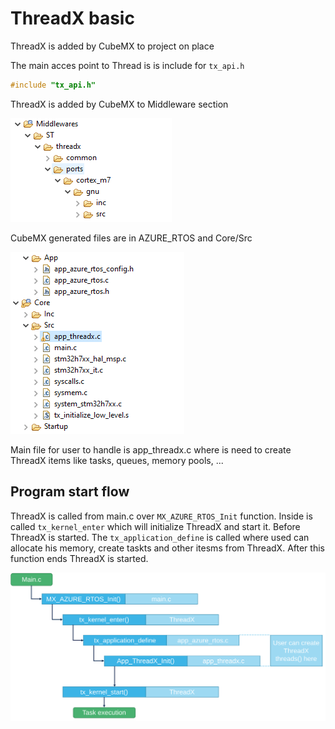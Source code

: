 # ThreadX basic

ThreadX is added by CubeMX to project on place

The main acces point to Thread is is include for `tx_api.h`

```c
#include "tx_api.h"
```

ThreadX is added by CubeMX to Middleware section

![ThreadX Middleware](./img/2021_04_20_000009.png)

CubeMX generated files are in AZURE_RTOS and Core/Src

![ThreadX Middleware](./img/2021_04_20_000010.png)

Main file for user to handle is app_threadx.c where is need to create ThreadX items like tasks, queues, memory pools, ...

## Program start flow

ThreadX is called from main.c over `MX_AZURE_RTOS_Init` function. Inside is called `tx_kernel_enter` which will initialize ThreadX and start it.
Before ThreadX is started. The `tx_application_define` is called where used can allocate his memory, create taskts and other itesms from ThreadX. After this function ends ThreadX is started.

![ThreadX init flow](./img/03.svg)
